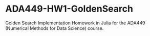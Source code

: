 # ADA449-HW1-GoldenSearch
Golden Search Implementation Homework in Julia for the ADA449 (Numerical Methods for Data Science) course.
